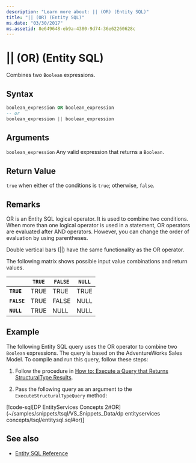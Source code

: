 ```yaml
---
description: "Learn more about: || (OR) (Entity SQL)"
title: "|| (OR) (Entity SQL)"
ms.date: "03/30/2017"
ms.assetid: 8e649648-eb9a-4380-9d74-36e62260628c
---
```

# || (OR) (Entity SQL)

Combines two `Boolean` expressions.

## Syntax

```sql
boolean_expression OR boolean_expression
-- or
boolean_expression || boolean_expression
```

## Arguments

 `boolean_expression`
 Any valid expression that returns a `Boolean`.

## Return Value

 `true` when either of the conditions is `true`; otherwise, `false`.

## Remarks

 OR is an Entity SQL logical operator. It is used to combine two conditions. When more than one logical operator is used in a statement, OR operators are evaluated after AND operators. However, you can change the order of evaluation by using parentheses.

 Double vertical bars (&#124;&#124;) have the same functionality as the OR operator.

 The following matrix shows possible input value combinations and return values.

|             | `TRUE` | `FALSE` | `NULL` |
| ----------- | ------ | ------- | ------ |
| **`TRUE`**  | TRUE   | TRUE    | TRUE   |
| **`FALSE`** | TRUE   | FALSE   | NULL   |
| **`NULL`**  | TRUE   | NULL    | NULL   |

## Example

 The following Entity SQL query uses the OR operator to combine two `Boolean` expressions. The query is based on the AdventureWorks Sales Model. To compile and run this query, follow these steps:

1. Follow the procedure in [How to: Execute a Query that Returns StructuralType Results](../how-to-execute-a-query-that-returns-structuraltype-results.md).

2. Pass the following query as an argument to the `ExecuteStructuralTypeQuery` method:

 [!code-sql[DP EntityServices Concepts 2#OR](~/samples/snippets/tsql/VS_Snippets_Data/dp entityservices concepts/tsql/entitysql.sql#or)]

## See also

- [Entity SQL Reference](entity-sql-reference.md)

